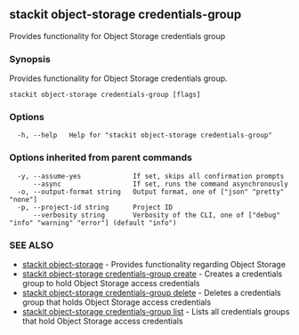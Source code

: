 ## stackit object-storage credentials-group

Provides functionality for Object Storage credentials group

### Synopsis

Provides functionality for Object Storage credentials group.

```
stackit object-storage credentials-group [flags]
```

### Options

```
  -h, --help   Help for "stackit object-storage credentials-group"
```

### Options inherited from parent commands

```
  -y, --assume-yes             If set, skips all confirmation prompts
      --async                  If set, runs the command asynchronously
  -o, --output-format string   Output format, one of ["json" "pretty" "none"]
  -p, --project-id string      Project ID
      --verbosity string       Verbosity of the CLI, one of ["debug" "info" "warning" "error"] (default "info")
```

### SEE ALSO

* [stackit object-storage](./stackit_object-storage.md)	 - Provides functionality regarding Object Storage
* [stackit object-storage credentials-group create](./stackit_object-storage_credentials-group_create.md)	 - Creates a credentials group to hold Object Storage access credentials
* [stackit object-storage credentials-group delete](./stackit_object-storage_credentials-group_delete.md)	 - Deletes a credentials group that holds Object Storage access credentials
* [stackit object-storage credentials-group list](./stackit_object-storage_credentials-group_list.md)	 - Lists all credentials groups that hold Object Storage access credentials

